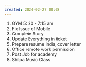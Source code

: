 ```yaml
---
created: 2024-02-27 00:08
---
```

1. GYM 5: 30 - 7:15 am
2. Fix Issue of Mobile
3. Complete Story
4. Update Everything in ticket
5. Prepare resume india, cover letter
6. Office remote work permission
7.  Post Job for academy
9. Shilpa Music Class
